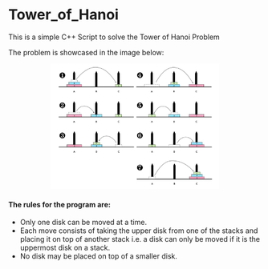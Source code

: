 # Tower_of_Hanoi

This is a simple C++ Script to solve the Tower of Hanoi Problem

The problem is showcased in the image below:

<p align="center">
  <img height="250" src="Images/toh.jpg">
</p>

#### The rules for the program are:

- Only one disk can be moved at a time.
- Each move consists of taking the upper disk from one of the stacks and placing it on top of another stack i.e. a disk can only be moved if it is the uppermost disk on a stack.
- No disk may be placed on top of a smaller disk.


